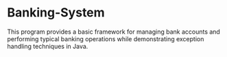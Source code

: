 # Banking-System
This program provides a basic framework for managing bank accounts and performing typical banking operations while demonstrating exception handling techniques in Java.

